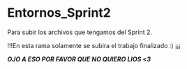 # Entornos_Sprint2
Para subir los archivos que tengamos del Sprint 2. 



!!!En esta rama solamente se subira el trabajo finalizado :) ¡¡¡ 


***OJO A ESO POR FAVOR QUE NO QUIERO LIOS <3***

